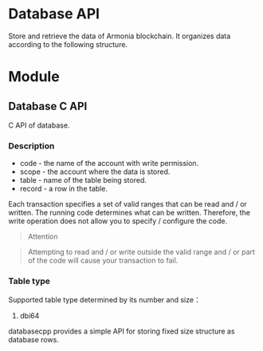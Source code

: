 # Database API

Store and retrieve the data of Armonia blockchain. It organizes data according to the following structure.

# Module

## Database C API    
C API of database.

### Description

- code - the name of the account with write permission.
- scope - the account where the data is stored.
- table - name of the table being stored.
- record - a row in the table.

Each transaction specifies a set of valid ranges that can be read and / or written. The running code determines what can be written. Therefore, the write operation does not allow you to specify / configure the code.

>  Attention

>  Attempting to read and / or write outside the valid range and / or part of the code will cause your transaction to fail.

### Table type

Supported table type determined by its number and size：
1. dbi64

databasecpp provides a simple API for storing fixed size structure as database rows.
